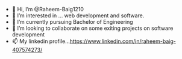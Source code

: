 - 👋 Hi, I’m @Raheem-Baig1210
- 👀 I’m interested in ... web development and software.
- 🌱 I’m currently pursuing Bachelor of Engineering
- 💞️ I’m looking to collaborate on some exiting projects on software development
- 📫 My linkedin profile...https://www.linkedin.com/in/raheem-baig-407574273/

<!---
Raheem-Baig1210/Raheem-Baig1210 is a ✨ special ✨ repository because its `README.md` (this file) appears on your GitHub profile.
You can click the Preview link to take a look at your changes.
--->
